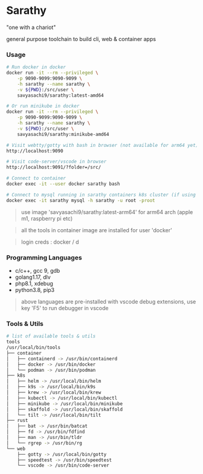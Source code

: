 # Sarathy
"one with a chariot"

general purpose toolchain to build cli, web & container apps

### Usage
```bash
# Run docker in docker
docker run -it --rm --privileged \
    -p 9090-9099:9090-9099 \
    -h sarathy --name sarathy \
    -v ${PWD}:/src/user \
    savyasachi9/sarathy:latest-amd64

# Or run minikube in docker
docker run -it --rm --privileged \
    -p 9090-9099:9090-9099 \
    -h sarathy --name sarathy \
    -v ${PWD}:/src/user \
    savyasachi9/sarathy:minikube-amd64

# Visit webtty/gotty with bash in browser (not available for arm64 yet)
http://localhost:9090

# Visit code-server/vscode in browser
http://localhost:9091/?folder=/src/

# Connect to container
docker exec -it --user docker sarathy bash

# Connect to mysql running in sarathy containers k8s cluster (if using minikube image)
docker exec -it sarathy mysql -h sarathy -u root -proot
```
> use image 'savyasachi9/sarathy:latest-arm64' for arm64 arch (apple m1, raspberry pi etc)

> all the tools in container image are installed for user 'docker'

> login creds : docker / d

### Programming Languages
- c/c++, gcc 9, gdb
- golang1.17, dlv
- php8.1, xdebug
- python3.8, pip3

> above languages are pre-installed with vscode debug extensions, use key 'F5' to run debugger in vscode


### Tools & Utils
```bash
# list of available tools & utils
tools
/usr/local/bin/tools
├── container
│   ├── containerd -> /usr/bin/containerd
│   ├── docker -> /usr/bin/docker
│   └── podman -> /usr/bin/podman
├── k8s
│   ├── helm -> /usr/local/bin/helm
│   ├── k9s -> /usr/local/bin/k9s
│   ├── krew -> /usr/local/bin/krew
│   ├── kubectl -> /usr/local/bin/kubectl
│   ├── minikube -> /usr/local/bin/minikube
│   ├── skaffold -> /usr/local/bin/skaffold
│   └── tilt -> /usr/local/bin/tilt
├── rust
│   ├── bat -> /usr/bin/batcat
│   ├── fd -> /usr/bin/fdfind
│   ├── man -> /usr/bin/tldr
│   └── rgrep -> /usr/bin/rg
└── web
    ├── gotty -> /usr/local/bin/gotty
    ├── speedtest -> /usr/bin/speedtest
    └── vscode -> /usr/bin/code-server
```
